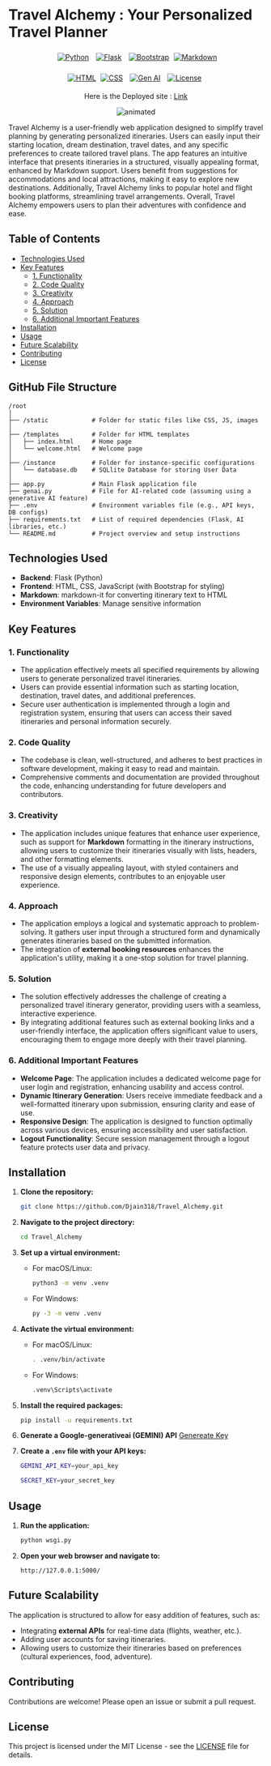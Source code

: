 # Travel Alchemy : Your Personalized Travel Planner

<div align="center">
  <a href="https://www.python.org/"><img src="https://img.shields.io/badge/Python-3.8%2B-blue.svg" alt="Python" style="margin: 5px;"></a>
  <a href="https://flask.palletsprojects.com/"><img src="https://img.shields.io/badge/Flask-2.0.2-green.svg" alt="Flask" style="margin: 5px;"></a>
  <a href="https://getbootstrap.com/"><img src="https://img.shields.io/badge/Bootstrap-4.5.2-lightblue.svg" alt="Bootstrap" style="margin: 5px;"></a>
  <a href="https://daringfireball.net/projects/markdown/"><img src="https://img.shields.io/badge/Markdown-v1.0.0-orange.svg" alt="Markdown"></a>

<a href="https://developer.mozilla.org/en-US/docs/Web/HTML"><img src="https://img.shields.io/badge/HTML-5-orange.svg" alt="HTML"></a>
<a href="https://developer.mozilla.org/en-US/docs/Web/CSS"><img src="https://img.shields.io/badge/CSS-3-purple.svg" alt="CSS" style="margin: 5px;"></a>
<a href="https://www.openai.com/research/"><img src="https://img.shields.io/badge/Gen%20AI-OpenAI-red.svg" alt="Gen AI" style="margin: 5px;"></a>
<a href="https://opensource.org/licenses/MIT"><img src="https://img.shields.io/badge/license-MIT-brightgreen.svg" alt="License" style="margin: 5px;"></a>
</div>

<div align="center">
<p>Here is the Deployed site :  
  <a href="https://travel-alchemy.onrender.com/">Link</a>
</p>
<p align="center"> 
  <img src="static/Video.gif" alt="animated" />
</p>
</div>

<p> 
Travel Alchemy is a user-friendly web application designed to simplify travel planning by generating personalized itineraries. Users can easily input their starting location, dream destination, travel dates, and any specific preferences to create tailored travel plans. The app features an intuitive interface that presents itineraries in a structured, visually appealing format, enhanced by Markdown support. Users benefit from suggestions for accommodations and local attractions, making it easy to explore new destinations. Additionally, Travel Alchemy links to popular hotel and flight booking platforms, streamlining travel arrangements. Overall, Travel Alchemy empowers users to plan their adventures with confidence and ease.
</p>

## Table of Contents

- [Technologies Used](#technologies-used)
- [Key Features](#key-features)
  - [1. Functionality](#1-functionality)
  - [2. Code Quality](#2-code-quality)
  - [3. Creativity](#3-creativity)
  - [4. Approach](#4-approach)
  - [5. Solution](#5-solution)
  - [6. Additional Important Features](#6-additional-important-features)
- [Installation](#installation)
- [Usage](#usage)
- [Future Scalability](#future-scalability)
- [Contributing](#contributing)
- [License](#license)


## GitHub File Structure

```
/root
│
├── /static            # Folder for static files like CSS, JS, images
│
├── /templates         # Folder for HTML templates
│   ├── index.html     # Home page
│   └── welcome.html   # Welcome page
│
├── /instance          # Folder for instance-specific configurations
│   └── database.db    # SQLlite Database for storing User Data
│
├── app.py             # Main Flask application file
├── genai.py           # File for AI-related code (assuming using a generative AI feature)
├── .env               # Environment variables file (e.g., API keys, DB configs)
├── requirements.txt   # List of required dependencies (Flask, AI libraries, etc.)
└── README.md          # Project overview and setup instructions
```

## Technologies Used

- **Backend**: Flask (Python)
- **Frontend**: HTML, CSS, JavaScript (with Bootstrap for styling)
- **Markdown**: markdown-it for converting itinerary text to HTML
- **Environment Variables**: Manage sensitive information

## Key Features

### 1. Functionality

- The application effectively meets all specified requirements by allowing users to generate personalized travel itineraries.
- Users can provide essential information such as starting location, destination, travel dates, and additional preferences.
- Secure user authentication is implemented through a login and registration system, ensuring that users can access their saved itineraries and personal information securely.

### 2. Code Quality

- The codebase is clean, well-structured, and adheres to best practices in software development, making it easy to read and maintain.
- Comprehensive comments and documentation are provided throughout the code, enhancing understanding for future developers and contributors.

### 3. Creativity

- The application includes unique features that enhance user experience, such as support for **Markdown** formatting in the itinerary instructions, allowing users to customize their itineraries visually with lists, headers, and other formatting elements.
- The use of a visually appealing layout, with styled containers and responsive design elements, contributes to an enjoyable user experience.

### 4. Approach

- The application employs a logical and systematic approach to problem-solving. It gathers user input through a structured form and dynamically generates itineraries based on the submitted information.
- The integration of **external booking resources** enhances the application's utility, making it a one-stop solution for travel planning.

### 5. Solution

- The solution effectively addresses the challenge of creating a personalized travel itinerary generator, providing users with a seamless, interactive experience.
- By integrating additional features such as external booking links and a user-friendly interface, the application offers significant value to users, encouraging them to engage more deeply with their travel planning.

### 6. Additional Important Features

- **Welcome Page**: The application includes a dedicated welcome page for user login and registration, enhancing usability and access control.
- **Dynamic Itinerary Generation**: Users receive immediate feedback and a well-formatted itinerary upon submission, ensuring clarity and ease of use.
- **Responsive Design**: The application is designed to function optimally across various devices, ensuring accessibility and user satisfaction.
- **Logout Functionality**: Secure session management through a logout feature protects user data and privacy.

## Installation

1. **Clone the repository:**

   ```bash
   git clone https://github.com/Djain318/Travel_Alchemy.git
   ```

2. **Navigate to the project directory:**

   ```bash
   cd Travel_Alchemy
   ```

3. **Set up a virtual environment:**

   - For macOS/Linux:
     ```bash
     python3 -m venv .venv
     ```
   - For Windows:
     ```bash
     py -3 -m venv .venv
     ```

4. **Activate the virtual environment:**

   - For macOS/Linux:
     ```bash
     . .venv/bin/activate
     ```
   - For Windows:
     ```bash
     .venv\Scripts\activate
     ```

5. **Install the required packages:**

   ```bash
   pip install -u requirements.txt
   ```
6. **Generate a Google-generativeai (GEMINI) API**
[Genereate Key](https://ai.google.dev/gemini-api/docs/quickstart)

7. **Create a `.env` file with your API keys:**
   ```bash
   GEMINI_API_KEY=your_api_key
   
   SECRET_KEY=your_secret_key
   ```

## Usage

1. **Run the application:**

   ```bash
   python wsgi.py
   ```

2. **Open your web browser and navigate to:**
   ```
   http://127.0.0.1:5000/
   ```

## Future Scalability

The application is structured to allow for easy addition of features, such as:

- Integrating **external APIs** for real-time data (flights, weather, etc.).
- Adding user accounts for saving itineraries.
- Allowing users to customize their itineraries based on preferences (cultural experiences, food, adventure).

## Contributing

Contributions are welcome! Please open an issue or submit a pull request.

## License

This project is licensed under the MIT License - see the [LICENSE](LICENSE) file for details.
